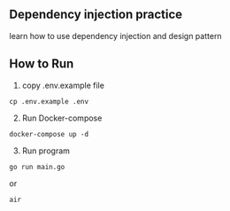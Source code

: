 ## Dependency injection practice
learn how to use dependency injection and design pattern
## How to Run

1. copy .env.example file 
```
cp .env.example .env
```
2. Run Docker-compose
```
docker-compose up -d
```
3. Run program
```
go run main.go
```
or
```
air
```